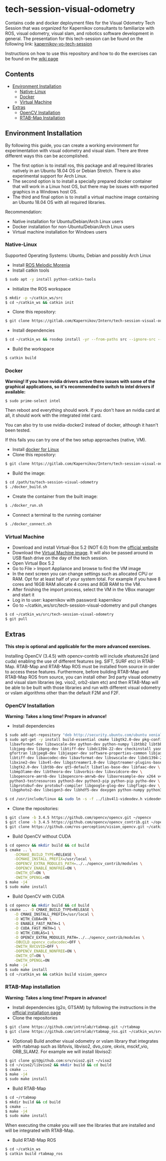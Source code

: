 # tech-session-visual-odometry

Contains code and docker deployment files for the Visual Odometry Tech Session
that was organized for Kapernikov consultants to familiarize with ROS,
visual odometry, visual slam, and robotics software development in general.
The presentation for this tech-session can be found on the following link:
[kapernikov-vo-tech-session](https://docs.google.com/presentation/d/1qRhhcy8SLSS7qVd-6X7D2iXQxXKe-ksvDdXYkOkLv1U/edit?usp=sharing)

Instructions on how to use this repository and how to do the exercises can be found
on the [wiki page]()

## Contents
- [Environment Installation](#environment-installation)
  - [Native-Linux](#native-Linux)
  - [Docker](#docker)
  - [Virtual Machine](#virtual-machine)
- [Extras](#extras)
  - [OpenCV Installation](#opencv-installation)
  - [RTAB-Map Installation](#rtab-map-installation)


## Environment Installation
By following this guide, you can create a working environment for experimentation
with visual odometry and visual slam. There are three different ways this can
be accomplished.
- The first option is to install ros, this package and all required libraries
natively in an Ubuntu 18.04 OS or Debian Stretch. There is also experimental
support for Arch Linux.
- The second option is to install a specially prepared docker container that
will work in a Linux host OS, but there may be issues with exported graphics in
a Windows host OS.
- The third and final option is to install a virtual machine image containing an
Ubuntu 18.04 OS with all required libraries.

Recommendation:
- Native installation for Ubuntu/Debian/Arch Linux users
- Docker installation for non-Ubuntu/Debian/Arch Linux users
- Virtual machine installation for Windows users

### Native-Linux
Supported Operating Systems: Ubuntu, Debian and possibly Arch Linux
- Install [ROS Melodic Morenia](http://wiki.ros.org/melodic/Installation)
- Install catkin tools
```bash
$ sudo apt -y install python-catkin-tools
```
- Initialize the ROS workspace
```bash
$ mkdir -p ~/catkin_ws/src
$ cd ~/catkin_ws && catkin init
```
- Clone this repository:
```bash
$ git clone https://gitlab.com/Kapernikov/Intern/tech-session-visual-odometry.git ~/catkin_ws/src/tech-session-visual-odometry.git
```
- Install dependencies
```bash
$ cd ~/catkin_ws && rosdep install -yr --from-paths src --ignore-src --rosdistro melodic
```
- Build the workspace
```bash
$ catkin build
```

### Docker
**Warning! If you have nvidia drivers active there issues with some of the graphical
applications, so it's recommended to switch to intel drivers if available:**
```
$ sudo prime-select intel
```
Then reboot and everything should work. If you don't have an nvidia card at all, it
should work with the integrated intel card.

You can also try to use nvidia-docker2 instead of docker, although it hasn't been
tested.

If this fails you can try one of the two setup approaches (native, VM).

- Install [docker for Linux](https://docs.docker.com/install/)
- Clone this repository:
```bash
$ git clone https://gitlab.com/Kapernikov/Intern/tech-session-visual-odometry.git
```
- Build the image:
```bash
$ cd /path/to/tech-session-visual-odometry
$ ./docker_build.sh
```
- Create the container from the built image:
```bash
$ ./docker_run.sh
```
- Connect a terminal to the running container
```bash
$ ./docker_connect.sh
```

### Virtual Machine
- Download and install Virtual-Box 5.2 (NOT 6.0) from the [official website](www.virtualbox.org/wiki/Download_Old_Builds_5_2)
- Download the [Virtual Machine image](https://drive.google.com/file/d/18B7kHMjc5v0F04ufC8wtvNgnzAhI5lps/view?usp=sharing).
It will also be passed around in USB flash drive on the day of the tech session.
- Open Virtual Box 5.2
- Go to File > Import Appliance and browse to find the VM image
- In the next screen you can change settings such as allocated CPU or RAM.
Opt for at least half of your system total. For example if you have 8 cores and
16GB RAM allocate 4 cores and 8GB RAM to the VM.
- After finishing the import process, select the VM in the VBox manager and
start it
- Log in to user: kapernikov with password: kapernikov
- Go to ~/catkin_ws/src/tech-session-visual-odometry and pull changes
```bash
$ cd ~/catkin_ws/src/tech-session-visual-odometry
$ git pull
```

## Extras
**This step is optional and applicable for the more advanced exercises.**

Installing OpenCV (3.4.5) with opencv-contrib will include xfeatures2d (and
cuda) enabling the use of different features (eg. SIFT, SURF etc) in RTAB-Map.
RTAB-Map and RTAB-Map ROS must be installed from source in order to access these
features. Furthermore, before building RTAB-Map and RTAB-Map ROS from source,
you can install other 3rd party visual odometry and visual slam libraries
(eg. viso2, orb2-slam etc) and then RTAB-Map will be able to be built with those
libraries and run with different visual odometry or vslam algorithms other than
the default F2M and F2F.

### OpenCV Installation
**Warning: Takes a long time! Prepare in advance!**

- Install dependencies
```bash
$ sudo add-apt-repository "deb http://security.ubuntu.com/ubuntu xenial-security main"
$ sudo apt-get -y install build-essential cmake libgtk2.0-dev pkg-config libavcodec-dev \
  libavformat-dev libswscale-dev python-dev python-numpy libtbb2 libtbb-dev \
  libjpeg-dev libpng-dev libtiff-dev libdc1394-22-dev checkinstall yasm \
  gfortran libjpeg8-dev libjasper-dev software-properties-common libjasper1 \
  libtiff-dev libavcodec-dev libavformat-dev libswscale-dev libdc1394-22-dev \
  libxine2-dev libv4l-dev libgstreamer1.0-dev libgstreamer-plugins-base1.0-dev \
  libgtk2.0-dev libtbb-dev qt5-default libatlas-base-dev libfaac-dev \
  libmp3lame-dev libtheora-dev libvorbis-dev libxvidcore-dev \
  libopencore-amrnb-dev libopencore-amrwb-dev libavresample-dev x264 v4l-utils \
  python3-testresources python3-dev python3-pip python-pip pytho-dev \
  libprotobuf-dev protobuf-compiler libgoogle-glog-dev libgflags-dev \
  libgphoto2-dev libeigen3-dev libhdf5-dev doxygen python-numpy python3-numpy

$ cd /usr/include/linux && sudo ln -s -f ../libv4l1-videodev.h videodev.h && cd -
```
- Clone the repositories:
```bash
$ git clone -b 3.4.5 https://github.com/opencv/opencv.git ~/opencv
$ git clone -b 3.4.5 https://github.com/opencv/opencv_contrib.git ~/opencv_contrib
$ git clone https://github.com/ros-perception/vision_opencv.git ~/catkin_ws/src
```

- Build OpenCV without CUDA
```bash
$ cd opencv && mkdir build && cd build
$ cmake .. \
    -DCMAKE_BUILD_TYPE=RELEASE \
    -DCMAKE_INSTALL_PREFIX=/usr/local \
    -DOPENCV_EXTRA_MODULES_PATH=../../opencv_contrib/modules \
    -DOPENCV_ENABLE_NONFREE=ON \
    -DWITH_QT=ON \
    -DWITH_OPENGL=ON
$ make -j4
$ sudo make install
```

- Build OpenCV with CUDA
```bash
$ cd opencv && mkdir build && cd build
$ cmake .. -D CMAKE_BUILD_TYPE=RELEASE \
    -D CMAKE_INSTALL_PREFIX=/usr/local \
    -D WITH_CUDA=ON \
    -D ENABLE_FAST_MATH=1 \
    -D CUDA_FAST_MATH=1 \
    -D WITH_CUBLAS=1 \
    -D OPENCV_EXTRA_MODULES_PATH=../../opencv_contrib/modules \
    -DBUILD_opencv_cudacodec=OFF \
    -DWITH_NVCUVID=OFF \
    -DOPENCV_ENABLE_NONFREE=ON \
    -DWITH_QT=ON \
    -DWITH_OPENGL=ON
$ make -j4
$ sudo make install
$ cd ~/catkin_ws && catkin build vision_opencv
```

### RTAB-Map installation
**Warning: Takes a long time! Prepare in advance!**

- Install dependencies (g2o, GTSAM) by following the instructions in the [official installation page](https://github.com/introlab/rtabmap/wiki/Installation)
- Clone the repositories
```bash
$ git clone https://github.com/introlab/rtabmap.git ~/rtabmap
$ git clone https://github.com/introlab/rtabmap_ros.git ~/catkin_ws/src/rtabmap_ros
```
- (Optional) Build another visual odometry or vslam library that integrates with rtabmap such as
libfovis, libviso2, dvo_core, okvis, msckf_vio, ORB_SLAM2. For example we will install libviso2:
```bash
$ git clone git@github.com:srv/viso2.git ~/viso2
$ cd ~/viso2/libviso2 && mkdir build && cd build
$ cmake ..
$ make -j4
$ sudo make install
```
- Build RTAB-Map
```bash
$ cd ~/rtabmap
$ mkdir build && cd build
$ cmake ..
$ make -j4
$ sudo make install
```
When executing the cmake you will see the libraries that are installed and will be integrated with
RTAB-Map.

- Build RTAB-Map ROS
```bash
$ cd ~/catkin_ws
$ catkin build rtabmap_ros
```
